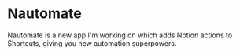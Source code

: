 # Nautomate

Nautomate is a new app I'm working on which adds Notion actions to Shortcuts, giving you new automation superpowers.
